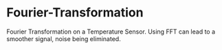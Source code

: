 # Fourier-Transformation
Fourier Transformation on a Temperature Sensor. Using FFT can lead to a smoother signal, noise being eliminated. 
